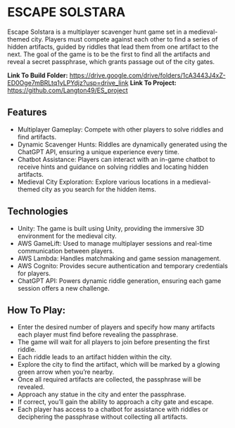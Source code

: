 # ESCAPE SOLSTARA
Escape Solstara is a multiplayer scavenger hunt game set in a medieval-themed city. Players must compete against each other to find a series of hidden artifacts, guided by riddles that lead them from one artifact to the next. The goal of the game is to be the first to find all the artifacts and reveal a secret passphrase, which grants passage out of the city gates.

**Link To Build Folder:** https://drive.google.com/drive/folders/1cA3443J4xZ-ED0Oge7mBRLtq1yLPYdjz?usp=drive_link
**Link To Project:** https://github.com/Langton49/ES_project

## Features
- Multiplayer Gameplay: Compete with other players to solve riddles and find artifacts.
- Dynamic Scavenger Hunts: Riddles are dynamically generated using the ChatGPT API, ensuring a unique experience every time.
- Chatbot Assistance: Players can interact with an in-game chatbot to receive hints and guidance on solving riddles and locating hidden artifacts.
- Medieval City Exploration: Explore various locations in a medieval-themed city as you search for the hidden items.

## Technologies
- Unity: The game is built using Unity, providing the immersive 3D environment for the medieval city.
- AWS GameLift: Used to manage multiplayer sessions and real-time communication between players.
- AWS Lambda: Handles matchmaking and game session management.
- AWS Cognito: Provides secure authentication and temporary credentials for players.
- ChatGPT API: Powers dynamic riddle generation, ensuring each game session offers a new challenge.

## How To Play:
- Enter the desired number of players and specify how many artifacts each player must find before revealing the passphrase.
- The game will wait for all players to join before presenting the first riddle.
- Each riddle leads to an artifact hidden within the city.
- Explore the city to find the artifact, which will be marked by a glowing green arrow when you’re nearby.
- Once all required artifacts are collected, the passphrase will be revealed.
- Approach any statue in the city and enter the passphrase.
- If correct, you’ll gain the ability to approach a city gate and escape.
- Each player has access to a chatbot for assistance with riddles or deciphering the passphrase without collecting all artifacts.




